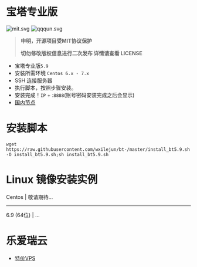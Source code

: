 # 宝塔专业版
![mit.svg](https://wxilejun.github.io/bt/img/mit.svg)
![qqqun.svg](https://wxilejun.github.io/bt/img/qqqun.svg)

> **申明，开源项目受MIT协议保护**
>
> **切勿修改版权信息进行二次发布
详情请查看 LICENSE**

* 宝塔专业版`5.9`
* 安装所需环境 `Centos 6.x - 7.x`
* SSH 连接服务器
* 执行脚本，按照步骤安装。
* 安装完成！`IP` + :`8888`(账号密码安装完成之后会显示)
* [国内节点](http://ky.yloli.cn)

# 安装脚本
```shell
wget https://raw.githubusercontent.com/wxilejun/bt-/master/install_bt5.9.sh -O install_bt5.9.sh;sh install_bt5.9.sh
```

# Linux 镜像安装实例
Centos | 敬请期待...
- - -
6.9 (64位) | ... 

# 乐爱瑞云
* [特价VPS](http://yloli.cn)
